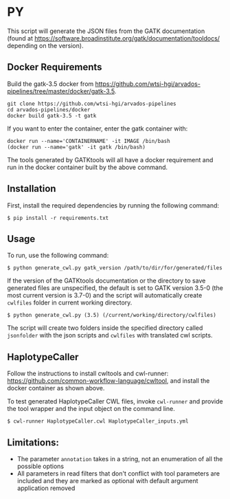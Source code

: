 # PY

This script will generate the JSON files from the GATK documentation (found at https://software.broadinstitute.org/gatk/documentation/tooldocs/ depending on the version).

## Docker Requirements

Build the gatk-3.5 docker from https://github.com/wtsi-hgi/arvados-pipelines/tree/master/docker/gatk-3.5.
```
git clone https://github.com/wtsi-hgi/arvados-pipelines
cd arvados-pipelines/docker
docker build gatk-3.5 -t gatk
```
If you want to enter the container, enter the gatk container with: 
``` 
docker run --name='CONTAINERNAME' -it IMAGE /bin/bash 
(docker run --name='gatk' -it gatk /bin/bash)
```

The tools generated by GATKtools will all have a docker requirement and run in the docker container built by the above command.

## Installation

First, install the required dependencies by running the following command:
```
$ pip install -r requirements.txt
```

## Usage

To run, use the following command:
```
$ python generate_cwl.py gatk_version /path/to/dir/for/generated/files
```
If the version of the GATKtools documentation or the directory to save generated files are unspecified, 
the default is set to GATK version 3.5-0 (the most current version is 3.7-0) and the script will automatically create `cwlfiles` folder in current working directory.
```
$ python generate_cwl.py (3.5) (/current/working/directory/cwlfiles)
```

The script will create two folders inside the specified directory called `jsonfolder` with the json scripts and `cwlfiles` with translated cwl scripts.


## HaplotypeCaller

Follow the instructions to install cwltools and cwl-runner: https://github.com/common-workflow-language/cwltool, and install the docker container as shown above.

To test generated HaplotypeCaller CWL files, invoke ```cwl-runner``` and provide the tool wrapper and the input object on the command line.
```
$ cwl-runner HaplotypeCaller.cwl HaplotypeCaller_inputs.yml
```

## Limitations:

- The parameter `annotation` takes in a string, not an enumeration of all the possible options
- All parameters in read filters that don't conflict with tool parameters are included and they are marked as optional with default argument application removed